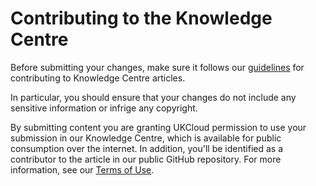 # Contributing to the Knowledge Centre

Before submitting your changes, make sure it follows our [guidelines](https://docs.ukcloud.com/articles/other/other-ref-knowledge-guidelines.html) for contributing to Knowledge Centre articles.

In particular, you should ensure that your changes do not include any sensitive information or infrige any copyright.

By submitting content you are granting UKCloud permission to use your submission in our Knowledge Centre, which is available for public consumption over the internet. In addition, you'll be identified as a contributor to the article in our public GitHub repository. For more information, see our [Terms of Use](https://ukcloud.com/terms-and-conditions).
